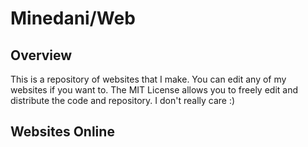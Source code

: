 # Minedani/Web
## Overview
This is a repository of websites that I make. You can edit any of my websites if you want to.
The MIT License allows you to freely edit and distribute the code and repository. I don't really care :)

## Websites Online


